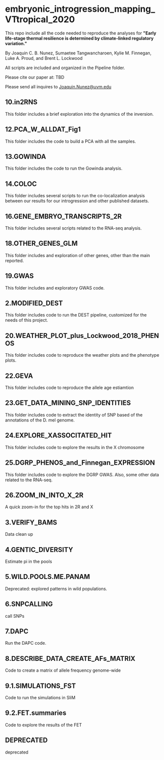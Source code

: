 # embryonic_introgression_mapping_VTtropical_2020

This repo include all the code needed to reproduce the analyses for **"Early life-stage thermal resilience is determined by climate-linked regulatory variation."** 

By Joaquin C. B. Nunez, Sumaetee Tangwancharoen, Kylie M. Finnegan, Luke A. Proud, and Brent L. Lockwood

All scripts are included and organized in the Pipeline folder.

Please cite our paper at: TBD

Please send all inquires to Joaquin.Nunez@uvm.edu

## 10.in2RNS
This folder includes a brief exploration into the dynamics of the inversion.

## 12.PCA_W_ALLDAT_Fig1
This folder includes the code to build a PCA with all the samples.

## 13.GOWINDA
This folder includes the code to run the Gowinda analysis.

## 14.COLOC
This folder includes several scripts to run the co-localization analysis between our results for our introgression and other published datasets.

## 16.GENE_EMBRYO_TRANSCRIPTS_2R
This folder includes several scripts related to the RNA-seq analysis.

## 18.OTHER_GENES_GLM
This folder includes and exploration of other genes, other than the main reported.

## 19.GWAS
This folder includes and exploratory GWAS code.

## 2.MODIFIED_DEST
This folder includes code to run the DEST pipeline, customized for the needs of this project.

## 20.WEATHER_PLOT_plus_Lockwood_2018_PHENOS
This folder includes code to reproduce the weather plots and the phenotype plots.

## 22.GEVA
This folder includes code to reproduce the allele age estiamtion

## 23.GET_DATA_MINING_SNP_IDENTITIES
This folder includes code to extract the identity of SNP based of the annotations of the D. mel genome.

## 24.EXPLORE_XASSOCITATED_HIT
This folder includes code to explore the results in the X chromosome

## 25.DGRP_PHENOS_and_Finnegan_EXPRESSION
This folder includes code to explore the DGRP GWAS. Also, some other data related to the RNA-seq.

## 26.ZOOM_IN_INTO_X_2R
A quick zoom-in for the top hits in 2R and X

## 3.VERIFY_BAMS
Data clean up

## 4.GENTIC_DIVERSITY
Estimate pi in the pools

## 5.WILD.POOLS.ME.PANAM
Deprecated: explored patterns in wild populations.

## 6.SNPCALLING
call SNPs

## 7.DAPC
Run the DAPC code.

## 8.DESCRIBE_DATA_CREATE_AFs_MATRIX
Code to create a matrix of allele frequency genome-wide

## 9.1.SIMULATIONS_FST
Code to run the simulations in SliM

## 9.2.FET.summaries
Code to explore the results of the FET

## DEPRECATED
deprecated